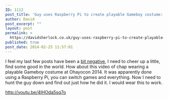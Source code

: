 ```yaml
---
ID: 1112
post_title: 'Guy uses Raspberry Pi to create playable Gameboy costume: Ohayocon 2014'
author: David
post_excerpt: ""
layout: post
permalink: >
  https://davidsherlock.co.uk/guy-uses-raspberry-pi-to-create-playable-gameboy-costume/
published: true
post_date: 2014-02-25 11:57:01
---
```

I feel my last few posts have been a <a title="Admit it, David! You think education sounds like crap too!" href="http://davidsherlock.co.uk/admit-it-david-you-think-education-sounds-like-crap-too/">bit negative,</a> I need to cheer up a little, find some good in the world. How about this video of chap wearing a playable Gameboy costume at Ohayocon 2014. It was apparently done using a Raspberry Pi, you can switch games and everything. Now I need to hunt the guy down and find out just how he did it. I would wear this to work.

http://youtu.be/4lHOda5sq7o

&nbsp;

&nbsp;

&nbsp;